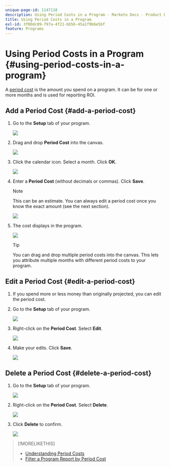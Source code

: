 ```yaml
---
unique-page-id: 1147118
description: Using Period Costs in a Program - Marketo Docs - Product Documentation
title: Using Period Costs in a Program
exl-id: 3f00dc09-797a-4f21-bb56-45a1f9b6e5bf
feature: Programs
---
```

# Using Period Costs in a Program {#using-period-costs-in-a-program}

A [period cost](/help/marketo/product-docs/core-marketo-concepts/programs/working-with-programs/understanding-period-costs.md) is the amount you spend on a program. It can be for one or more months and is used for reporting ROI.

## Add a Period Cost  {#add-a-period-cost}

1. Go to the **Setup** tab of your program.

   ![](assets/image2014-9-18-12-3a9-3a46.png)

1. Drag and drop **Period Cost** into the canvas.

   ![](assets/image2014-9-18-12-3a9-3a57.png)

1. Click the calendar icon. Select a month. Click **OK**.

   ![](assets/image2014-9-18-12-3a10-3a13.png)

1. Enter a **Period Cost** (without decimals or commas). Click **Save**.

   >[!NOTE]
   >
   >This can be an estimate. You can always edit a period cost once you know the exact amount (see the next section).

   ![](assets/image2016-4-1-8-3a54-3a30.png)

1. The cost displays in the program.

   ![](assets/image2016-4-1-8-3a56-3a49.png)

   >[!TIP]
   >
   >You can drag and drop multiple period costs into the canvas. This lets you attribute multiple months with different period costs to your program.

## Edit a Period Cost {#edit-a-period-cost}

1. If you spend more or less money than originally projected, you can edit the period cost.

1. Go to the **Setup** tab of your program.

   ![](assets/image2014-9-18-14-3a3-3a6.png)

1. Right-click on the **Period Cost**. Select **Edit**.

   ![](assets/image2014-9-18-14-3a3-3a23.png)

1. Make your edits. Click **Save**.

   ![](assets/image2014-9-18-14-3a3-3a41.png)

## Delete a Period Cost {#delete-a-period-cost}

1. Go to the **Setup** tab of your program.

   ![](assets/image2014-9-18-14-3a4-3a11.png)

1. Right-click on the **Period Cost**. Select **Delete**.

   ![](assets/image2014-9-18-14-3a4-3a22.png)

1. Click **Delete** to confirm.

   ![](assets/image2014-9-18-14-3a4-3a35.png)

>[!MORELIKETHIS]
>
>* [Understanding Period Costs](/help/marketo/product-docs/core-marketo-concepts/programs/working-with-programs/understanding-period-costs.md)
>* [Filter a Program Report by Period Cost](/help/marketo/product-docs/core-marketo-concepts/programs/program-performance-report/filter-a-program-report-by-period-cost.md)
